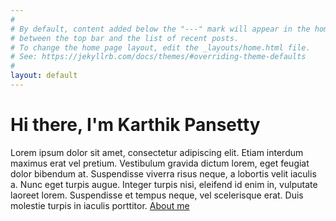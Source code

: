 ```yaml
---
#
# By default, content added below the "---" mark will appear in the home page
# between the top bar and the list of recent posts.
# To change the home page layout, edit the _layouts/home.html file.
# See: https://jekyllrb.com/docs/themes/#overriding-theme-defaults
#
layout: default
---
```

<div id="div_id"></div>
<h1>Hi there, I'm Karthik Pansetty</h1>
<p>Lorem ipsum dolor sit amet, consectetur adipiscing elit. Etiam interdum maximus erat vel pretium. Vestibulum gravida dictum lorem, eget feugiat dolor bibendum at. Suspendisse viverra risus neque, a lobortis velit iaculis a. Nunc eget turpis augue. Integer turpis nisi, eleifend id enim in, vulputate laoreet lorem. Suspendisse et tempus neque, vel scelerisque erat. Duis molestie turpis in iaculis porttitor. 
<a href="/about">About me</a></p>
